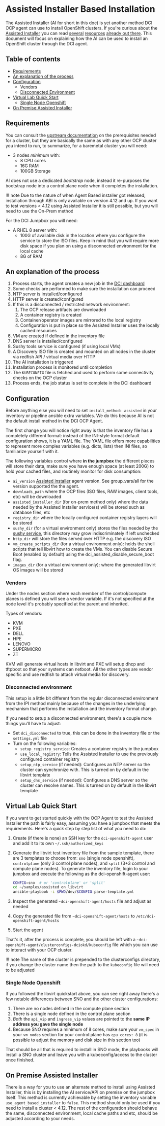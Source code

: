 # Assisted Installer Based Installation

The Assisted Installer (AI for short in this doc) is yet another method DCI OCP
agent can use to install OpenShift clusters. If you're curious about the
[Assisted Installer](https://github.com/openshift/assisted-installer) you can
read
[several](https://cloud.redhat.com/blog/openshift-assisted-installer-is-now-generally-available)
[resources](https://cloud.redhat.com/blog/assisted-installer-on-premise-deep-dive)
[already out
there](https://cloud.redhat.com/blog/meet-the-new-agent-based-openshift-installer-1).
This document will focus on explaining how the AI can be used to install an
OpenShift cluster through the DCI agent.


## Table of contents

* [Requirements](#requirements)
* [An explanation of the process](#an-explanation-of-the-process)
* [Configuration](#configuration)
  * [Vendors](#vendors)
  * [Disconnected Environment](#disconnected-environment)
* [Virtual Lab Quick Start](#virtual-lab-quick-start)
  * [Single Node Openshift](#single-node-openshift)
* [On Premise Assisted Installer](#on-premise-assisted-installer)


## Requirements

You can consult the [upstream
documentation](https://docs.openshift.com/container-platform/4.10/installing/installing_on_prem_assisted/assisted-installer-preparing-to-install.html)
on the prerequisites needed for a cluster, but they are basically the same as
with any other OCP cluster you intend to run, to summarize, for a baremetal
cluster you will need:

* 3 nodes *minimum* with:
  * 8 CPU cores
  * 16G RAM
  * 100GB Storage

AI does not use a dedicated *bootstrap* node, instead it re-purposes the
bootstrap node into a control plane node when it completes the installation.

!!! note
    Due to the nature of when Agent Based installer got released, installation
    through ABI is only available on version 4.12 and up. If you want to test
    versions < 4.12 using Assisted Installer it is still possible, but you will
    need to use the On-Prem method

For the DCI Jumpbox you will need:

* A RHEL 8 server with:
  * 100G of available disk in the location where you configure the service to
    store the ISO files. Keep in mind that you will require more disk space if
    you plan on using a disconnected environment for the local cache
  * 8G of RAM


## An explanation of the process

1.  Process starts, the agent creates a new job in the [DCI
    dashboard](https://www.distributed-ci.io/login)
1.  Some checks are performed to make sure the installation can proceed
1.  NTP server is installed/configured
1.  HTTP server is created/configured
1.  If this is a disconnected / restricted network environment:
    1. The OCP release artifacts are downloaded
    1. A container registry is created
    1. Container/operator images are mirrored to the local registry
    1. Configuration is put in place so the Assisted Installer uses the locally
       cached resources
1.  VM are created if defined in the inventory file
1.  DNS server is installed/configured
1.  Sushy tools service is configured (if using local VMs)
1.  A Discovery ISO file is created and mounted on all nodes in the cluster via
    redfish API / virtual media over HTTP
1.  The AI installation is triggered
1.  Installation process is monitored until completion
1.  The `KUBECONFIG` file is fetched and used to perform some connectivity
    checks on the OCP cluster
1.  Process ends, the job status is set to complete in the DCI dashboard

## Configuration

Before anything else you will need to set `install_method: assisted` in your
inventory or pipeline ansible extra variables. We do this because AI is not the
default install method in the DCI OCP Agent.

The first change you will notice right away is that the inventory file has a
completely different format: instead of the INI-style format default
configuration shows, it is a YAML file. The YAML file offers more capabilities
to represent more comples variables (e.g. dicts, lists) then INI files, so
familiarize yourself with it.

The following variables control where **in the jumpbox** the different pieces
will store their data, make sure you have enough space (at least 200G) to hold
your cached files, and routinely monitor for disk consumption:

  * `ai_version` [Assisted installer](https://quay.io/repository/edge-infrastructure/assisted-installer-agent) agent version.
    See group_vars/all for the version supported the the agent.
  * `downloads_path` where the OCP files (ISO files, RAW images, client tools,
    etc) will be downloaded
  * `assisted_installer_dir` (for on-prem method only) where the data needed by
    the Assisted Installer service(s) will be stored such as database files,
    etc
  * `registry_dir` where the locally configured container registry layers will
    be stored
  * `sushy_dir` (for a virtual environment only) stores the files needed by the
    [sushy service](https://docs.openstack.org/sushy/latest/), this directory
    may grow indiscriminately if left unchecked
  * `http_dir` will store the files served over HTTP e.g. the discovery ISO
  * `vm_create_scripts_dir` (for a virtual environment only): holds the shell
    scripts that tell libvirt how to create the VMs. You can disable Secure Boot
    (enabled by default) using the dci_assisted_disable_secure_boot flag.
  * `images_dir` (for a virtual environment only): where the generated
    libvirt OS images will be stored


### Vendors

Under the nodes section where each member of the control/compute planes is
defined you will see a vendor variable.  If it's not specified at the node
level it's probably specified at the parent and inherited.

Types of vendors:

* KVM
* PXE
* DELL
* HPE
* LENOVO
* SUPERMICRO
* ZT

KVM will generate virtual hosts in libvirt and PXE will setup dhcp and tftpboot
so that your systems can netboot.  All the other types are vendor specific and
use redfish to attach virtual media for discovery.

### Disconnected environment

This setup is a little bit different from the regular disconnected environment
from the IPI method mainly because of the changes in the underlying mechanism
that performs the installation and the inventory format change.

If you need to setup a disconnected environment, there's a couple more things
you'll have to adjust:

* Set `dci_disconnected` to true, this can be done in the inventory file or the
  `settings.yml` file
* Turn on the following variables:
  * `setup_registry_service`: Creates a container registry in the jumpbox
  * `use_local_registry`: Tells the Assisted Installer to use the previously
    configured container registry
  * `setup_ntp_service` (if needed): Configures an NTP server so the cluster
    can synchronize with. This is turned on by default in the libvirt template
  * `setup_dns_service` (if needed): Configures a DNS server so the cluster can
    resolve names. This is turned on by default in the libvirt template


## Virtual Lab Quick Start

If you want to get started quickly with the OCP Agent to test the Assisted
Installer the path is fairly easy, assuming you have a jumpbox that meets the
requirements. Here's a quick step by step list of what you need to do:

1.  Create (if there is none) an SSH key for the `dci-openshift-agent` user and
    add it to its own `~/.ssh/authorized_keys`
1.  Generate the libvirt test inventory file from the sample template, there
    are 3 templates to choose from: `sno` (single node openshift),
    `controlplane` (only 3 control plane nodes), and `split` (3+3 control and
    compute plane nodes). To generate the inventory file, login to your jumpbox
    and execute the following as the dci-openshift-agent user:

    ```bash
    CONFIG=sno  # or 'controlplane' or 'split'
    cd ~/samples/assisted_on_libvirt
    ansible-playbook -i $PWD/dev/$CONFIG parse-template.yml
    ```

1.  Inspect the generated `~dci-openshift-agent/hosts` file and adjust as needed
1.  Copy the generated file from `~dci-openshift-agent/hosts` to
    `/etc/dci-openshift-agent/hosts`
1.  Start the agent

That's it, after the process is complete, you should be left with a
`~dci-openshift-agent/clusterconfigs-dciokd/kubeconfig` file which you can use
to interact with your OCP cluster.

!!! note
    The name of the cluster is prepended to the clusterconfigs directory, if
    you change the cluster name then the path to the `kubeconfig` file will
    need to be adjusted


### Single Node Openshift

If you followed the libvirt quickstart above, you can see right away there's a few notable differences between SNO and the other cluster configurations:

1.  There are no nodes defined in the compute plane section
1.  There is a single node defined in the control plane section
1.  *Both* the `api_vip` and `ingress_vip` values are pointed to the **same IP
    address you gave the single node**
1.  Because SNO requires a minimum of 8 cores, make sure your `vm_spec` in your
    `vm_nodes` section for your control plane has `cpu_cores: 8` (it is
    possible to adjust the memory and disk size in this section too)

That should be all that is required to install in SNO mode, the playbooks will
install a SNO cluster and leave you with a kubeconfig/access to the cluster
once finished.


## On Premise Assisted Installer

There is a way for you to use an alternate method to install using Assisted
Installer, this is by installing the AI service/API on premise on the jumpbox
itself. This method is currently achievable by setting the inventory variable
`use_agent_based_installer` to `false`. This method should only be used if you
need to install a cluster < 4.12.
The rest of the configuration should behave the same, disconnected environment,
local cache paths and etc, should be adjusted according to your needs.
